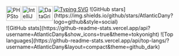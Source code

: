 <img align="left" alt="PHPStorm" width="40px" src="https://resources.jetbrains.com/storage/products/company/brand/logos/PhpStorm_icon.png" />
<img align="left" alt="IntelliJ" width="40px" src="https://cdn.icon-icons.com/icons2/3053/PNG/512/intellij_macos_bigsur_icon_190061.png" />
<img align="left" alt="DataGrip" width="40px" src="https://w7.pngwing.com/pngs/874/770/png-transparent-datagrip-icon-hd-logo-thumbnail.png)" />
<a href="https://git.io/typing-svg"><img src="https://readme-typing-svg.herokuapp.com?font=Fira+Code&pause=1000&width=435&lines=Hi!+I'm+AtlanticDany;I'm+learning+PHP%2CJava+and+C%2B%2B;PocketMine-MP+and+NukkitX+Developer" alt="Typing SVG" /></a>
![GitHub stars](https://img.shields.io/github/stars/AtlanticDany?logo=github&style=social)
<section id='stats'>
  ![GitHub stats](https://github-readme-stats.vercel.app/api?username=AtlanticDany&show_icons=true&theme=tokyonight)
  ![Top languages](https://github-readme-stats.vercel.app/api/top-langs/?username=AtlanticDany&layout=compact&theme=github_dark)
